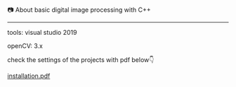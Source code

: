 📷 About basic digital image processing with C++


---

tools: visual studio 2019

openCV: 3.x

check the settings of the projects with pdf below👇

[installation.pdf](https://github.com/dongspam0209/digital_image_processing/files/15213062/installation.pdf)
